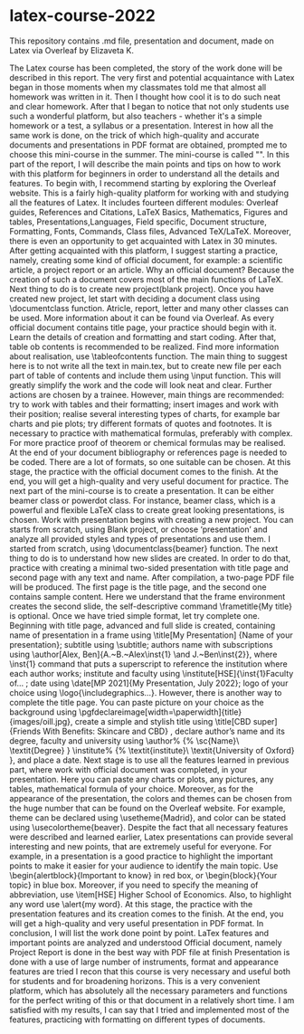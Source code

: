 # latex-course-2022
This repository contains .md file, presentation and document, made on Latex via Overleaf by Elizaveta K.

The Latex course has been completed, the story of the work done will be described in this report.
The very first and potential acquaintance with Latex began in those moments when my classmates told me that almost all homework was written in it. Then I thought how cool it is to do such neat and clear homework. After that I began to notice that not only students use such a wonderful platform, but also teachers - whether it's a simple homework or a test, a syllabus or a presentation. Interest in how all the same work is done, on the trick of which high-quality and accurate documents and presentations in PDF format are obtained, prompted me to choose this mini-course in the summer. The mini-course is called "".
In this part of the report, I will describe the main points and tips on how to work with this platform for beginners in order to understand all the details and features.
To begin with, I recommend starting by exploring the Overleaf website. This is a fairly high-quality platform for working with and studying all the features of Latex. It includes fourteen different modules: Overleaf guides, References and Citations, LaTeX Basics, Mathematics, Figures and tables, Presentations,Languages, Field specific, Document structure, Formatting, Fonts, Commands, Class files, Advanced TeX/LaTeX. Moreover, there is even an opportunity to get acquainted with Latex in 30 minutes.
After getting acquainted with this platform, I suggest starting a practice, namely, creating some kind of official document, for example: a scientific article, a project report or an article. Why an official document? Because the creation of such a document covers most of the main functions of LaTeX. Next thing to do is to create new project(blank project). Once you have created new project, let start with deciding a document class using \documentclass function. Atricle, report, letter and many other classes can be used. More information about it can be found via Overleaf. 
As every official document contains title page, your practice should begin with it. Learn the details of creation and formatting and start coding. After that, table ob contents is recommended to be realized. Find more information about realisation, use \tableofcontents function. 
The main thing to suggest here is to not write all the text in main.tex, but to create new file per each part of table of contents and include them using \input function. This will greatly simplify the work and the code will look neat and clear.
Further actions are chosen by a trainee. However, main things are recommended: try to work with tables and their formatting; insert images and work with their position; realise several interesting types of charts, for example bar charts and pie plots; try different formats of quotes and footnotes. It is necessary to practice with mathematical formulas, preferably with complex. 
For more practice proof of theorem or chemical formulas may be realised. At the end of your document bibliography or references page is needed to be coded. There are a lot of formats, so one suitable can be chosen. 
At this stage, the practice with the official document comes to the finish. At the end, you will get a high-quality and very useful document for practice.
The next part of the mini-course is to create a presentation. It can be either beamer class or powerdot class. For instance, beamer class, which is a powerful and flexible LaTeX class to create great looking presentations, is chosen.
Work with presentation begins with creating a new project. You can starts from scratch, using Blank project, or choose ‘presentation’ and analyze all provided styles and types of presentations and use them. I started from scratch, using \documentclass{beamer} function. The next thing to do is to understand how new slides are created. In order to do that, practice with creating a minimal two-sided presentation with title page and second page with any text and name. After compilation, a two-page PDF file will be produced. The first page is the title page, and the second one contains sample content. Here we understand that the frame environment creates the second slide, the self-descriptive command \frametitle{My title} is optional. Once we have tried simple format, let try complete one. Beginning with title page, advanced and full slide is created, containing name of presentation in a frame using \title[My Presentation] {Name of your presentation}; subtitle using \subtitle; authors name with subscriptions using \author[Alex, Ben]{A.~B.~Alex\inst{1} \and J.~Ben\inst{2}}, where \inst{1} command that puts a superscript to reference the institution where each author works; institute and faculty using \institute[HSE]{\inst{1}Faculty of… ; date using \date[MP 2021]{My Presentation, July 2022}; logo of your choice using \logo{\includegraphics…}. 
However, there is another way to complete the title page. You can paste picture on your choice as the background using \pgfdeclareimage[width=\paperwidth]{title}{images/oill.jpg}, create a simple and stylish title using \title[CBD super]{Friends With Benefits:   Skincare and CBD} , declare author’s name and its degree, faculty and university using 
\author%
{%
    \sc{Name}\\
    \textit{Degree}
}
\institute%
{%
    \textit{institute}\\
    \textit{University of Oxford}
}, and place a date. 
Next stage is to use all the features learned in previous part, where work with official document was completed, in your presentation. Here you can paste any charts or plots, any pictures, any tables, mathematical formula of your choice. Moreover, as for the appearance of the presentation, the colors and themes can be chosen from the huge number that can be found on the Overleaf website. For example, theme can be declared using \usetheme{Madrid}, and color can be stated using \usecolortheme{beaver}.
Despite the fact that all necessary features were described and learned earlier, Latex presentations can provide several interesting and new points, that are extremely useful for everyone. For example, in a presentation is a good practice to highlight the important points to make it easier for your audience to identify the main topic. Use \begin{alertblock}{Important to know} in red box,  or \begin{block}{Your topic} in blue box. Moreover, if you need to specify the meaning of abbreviation, use \item[HSE] Higher School of Economics. Also, to highlight any word use \alert{my word}. 
At this stage, the practice with the presentation features and its creation comes to the finish. At the end, you will get a high-quality and very useful presentation in PDF format.
In conclusion, I will list the work done point by point.
LaTex features and important points are analyzed and understood
Official document, namely Project Report is done in the best way with PDF file at finish
Presentation is done with a use of large number of instruments, format and appearance features are tried
I recon that this course is very necessary and useful both for students and for broadening  horizons. This is a very convenient platform, which has absolutely all the necessary parameters and functions for the perfect writing of this or that document in a relatively short time. I am satisfied with my results, I can say that I tried and implemented most of the features, practicing with formatting on different types of documents.
